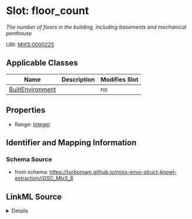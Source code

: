 # Slot: floor_count


_The number of floors in the building, including basements and mechanical penthouse_



URI: [MIXS:0000225](https://w3id.org/mixs/0000225)



<!-- no inheritance hierarchy -->




## Applicable Classes

| Name | Description | Modifies Slot |
| --- | --- | --- |
[BuiltEnvironment](BuiltEnvironment.md) |  |  no  |







## Properties

* Range: [Integer](Integer.md)





## Identifier and Mapping Information







### Schema Source


* from schema: https://turbomam.github.io/mixs-envo-struct-knowl-extraction//GSC_MIxS_6




## LinkML Source

<details>
```yaml
name: floor_count
description: The number of floors in the building, including basements and mechanical
  penthouse
title: floor count
notes:
- count
- floor
from_schema: https://turbomam.github.io/mixs-envo-struct-knowl-extraction//GSC_MIxS_6
rank: 1000
slot_uri: MIXS:0000225
multivalued: false
alias: floor_count
domain_of:
- BuiltEnvironment
range: integer
required: false
recommended: false

```
</details>